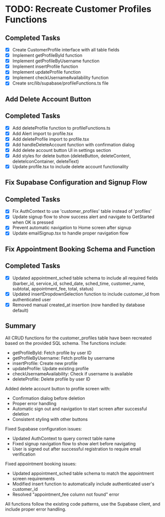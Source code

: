 # TODO: Recreate Customer Profiles Functions

## Completed Tasks
- [x] Create CustomerProfile interface with all table fields
- [x] Implement getProfileById function
- [x] Implement getProfileByUsername function
- [x] Implement insertProfile function
- [x] Implement updateProfile function
- [x] Implement checkUsernameAvailability function
- [x] Create src/lib/supabase/profileFunctions.ts file

## Add Delete Account Button

## Completed Tasks
- [x] Add deleteProfile function to profileFunctions.ts
- [x] Add Alert import to profile.tsx
- [x] Add deleteProfile import to profile.tsx
- [x] Add handleDeleteAccount function with confirmation dialog
- [x] Add delete account button UI in settings section
- [x] Add styles for delete button (deleteButton, deleteContent, deleteIconContainer, deleteText)
- [x] Update profile.tsx to include delete account functionality

## Fix Supabase Configuration and Signup Flow

## Completed Tasks
- [x] Fix AuthContext to use 'customer_profiles' table instead of 'profiles'
- [x] Update signup flow to show success alert and navigate to GetStarted when OK is pressed
- [x] Prevent automatic navigation to Home screen after signup
- [x] Update emailSignup.tsx to handle proper navigation flow

## Fix Appointment Booking Schema and Function

## Completed Tasks
- [x] Updated appointment_sched table schema to include all required fields (barber_id, service_id, sched_date, sched_time, customer_name, subtotal, appointment_fee, total, status)
- [x] Updated insertDropdownSelection function to include customer_id from authenticated user
- [x] Removed manual created_at insertion (now handled by database default)

## Summary
All CRUD functions for the customer_profiles table have been recreated based on the provided SQL schema. The functions include:
- getProfileById: Fetch profile by user ID
- getProfileByUsername: Fetch profile by username
- insertProfile: Create new profile
- updateProfile: Update existing profile
- checkUsernameAvailability: Check if username is available
- deleteProfile: Delete profile by user ID

Added delete account button to profile screen with:
- Confirmation dialog before deletion
- Proper error handling
- Automatic sign out and navigation to start screen after successful deletion
- Consistent styling with other buttons

Fixed Supabase configuration issues:
- Updated AuthContext to query correct table name
- Fixed signup navigation flow to show alert before navigating
- User is signed out after successful registration to require email verification

Fixed appointment booking issues:
- Updated appointment_sched table schema to match the appointment screen requirements
- Modified insert function to automatically include authenticated user's customer_id
- Resolved "appointment_fee column not found" error

All functions follow the existing code patterns, use the Supabase client, and include proper error handling.
